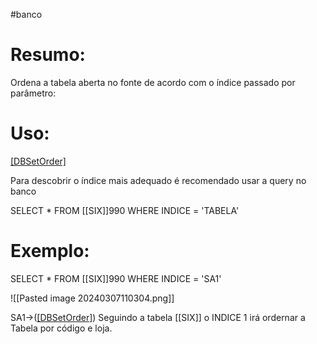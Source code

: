 #banco 


# Resumo:
Ordena a tabela aberta no fonte de acordo com o índice passado por parâmetro:

# Uso:

[[DBSetOrder]](índice)

Para descobrir o índice mais adequado é recomendado usar a query no banco 

SELECT
	*
FROM [[SIX]]990
WHERE INDICE = 'TABELA'



# Exemplo:
SELECT
	*
FROM [[SIX]]990
WHERE INDICE = 'SA1'

![[Pasted image 20240307110304.png]]

SA1->([[DBSetOrder]](1)) 
Seguindo a tabela [[SIX]] o INDICE 1 irá ordernar a Tabela por código e loja.